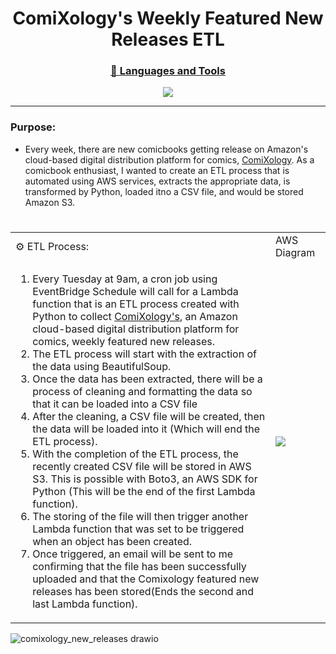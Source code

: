 <h1 align="center">ComiXology's Weekly Featured New Releases ETL</h1>

<h3 align="center"><u>🧰 Languages and Tools</u></h3>
<p align="center">
<img src="https://user-images.githubusercontent.com/97479656/214594812-e19961c9-00cd-4c7a-9c56-5b8b45f9ed13.png">
</p>
<hr>

### Purpose:
* Every week, there are new comicbooks getting release on Amazon's cloud-based digital distribution platform for comics, [ComiXology](https://www.amazon.com/kindle-dbs/comics-store/home/ "Amazon's ComiXology"). As a comicbook enthusiast, I wanted to create an ETL process that is automated using AWS services, extracts the appropriate data, is transformed by Python, loaded itno a CSV file, and would be stored Amazon S3.
#

<div>

<table align="center">

<tr>
<td>⚙ ETL Process:</td>
<td>AWS Diagram</td>
</tr>

<tr>
<td width="400px">
<ol>
<li>Every Tuesday at 9am, a cron job using EventBridge Schedule will call for a Lambda function that is an ETL process created with Python to collect <a href="https://www.amazon.com/kindle-dbs/comics-store/home/" target="_blank">ComiXology's</a>, an Amazon cloud-based digital distribution platform for comics, weekly featured new releases.</li>
<li>The ETL process will start with the extraction of the data using BeautifulSoup.</li>
<li>Once the data has been extracted, there will be a process of cleaning and formatting the data so that it can be loaded into a CSV file</li>
<li>After the cleaning, a CSV file will be created, then the data will be loaded into it (Which will end the ETL process).</li>
<li>With the completion of the ETL process, the recently created CSV file will be stored in AWS S3. This is possible with Boto3, an AWS SDK for Python (This will be the end of the first Lambda function).</li>
<li>The storing of the file will then trigger another Lambda function that was set to be triggered when an object has been created.</li> 
<li>Once triggered, an email will be sent to me confirming that the file has been successfully uploaded and that the Comixology featured new releases has been stored(Ends the second and last Lambda function).</li> 
</ol>
</td>

<td>
<img src="https://user-images.githubusercontent.com/97479656/214622485-7cf24587-5812-4506-9be8-988e98731671.png">
</td>
</tr>

</table>

</div>

![comixology_new_releases drawio]()